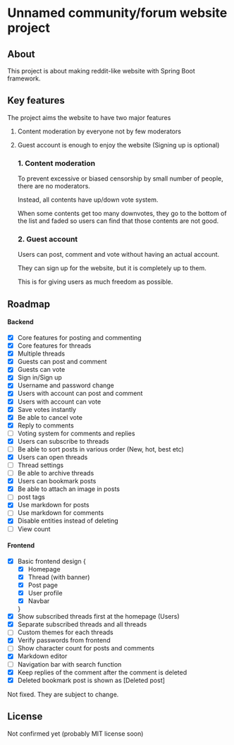 # Unnamed community/forum website project

## About
This project is about making reddit-like website with Spring Boot framework.

## Key features
The project aims the website to have two major features
1. Content moderation by everyone not by few moderators
2. Guest account is enough to enjoy the website (Signing up is optional)

    ### 1. Content moderation
    To prevent excessive or biased censorship by small number of people, there are no moderators.
    
    Instead, all contents have up/down vote system.
    
    When some contents get too many downvotes, they go to the bottom of the list and faded so users can find that those contents are not good.

    ### 2. Guest account
    Users can post, comment and vote without having an actual account.
    
    They can sign up for the website, but it is completely up to them.
    
    This is for giving users as much freedom as possible.

## Roadmap

#### Backend
* [x] Core features for posting and commenting
* [x] Core features for threads
* [x] Multiple threads
* [x] Guests can post and comment
* [x] Guests can vote
* [x] Sign in/Sign up
* [x] Username and password change
* [x] Users with account can post and comment
* [x] Users with account can vote
* [x] Save votes instantly
* [x] Be able to cancel vote
* [x] Reply to comments
* [ ] Voting system for comments and replies
* [x] Users can subscribe to threads
* [ ] Be able to sort posts in various order (New, hot, best etc)
* [x] Users can open threads
* [ ] Thread settings
* [ ] Be able to archive threads
* [x] Users can bookmark posts
* [x] Be able to attach an image in posts
* [ ] post tags
* [x] Use markdown for posts
* [ ] Use markdown for comments
* [x] Disable entities instead of deleting
* [ ] View count

#### Frontend
* [x] Basic frontend design {
    * [x] Homepage
    * [x] Thread (with banner)
    * [x] Post page
    * [x] User profile
    * [x] Navbar
    
    }
* [x] Show subscribed threads first at the homepage (Users)
* [x] Separate subscribed threads and all threads
* [ ] Custom themes for each threads
* [x] Verify passwords from frontend
* [ ] Show character count for posts and comments
* [x] Markdown editor
* [ ] Navigation bar with search function
* [x] Keep replies of the comment after the comment is deleted
* [x] Deleted bookmark post is shown as \[Deleted post\]

Not fixed. They are subject to change.


## License
Not confirmed yet (probably MIT license soon)